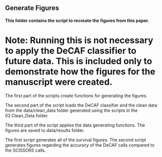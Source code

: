 ## Generate Figures

#### This folder contains the script to recreate the figures from this paper.

# Note: Running this is not necessary to apply the DeCAF classifier to future data. This is included only to demonstrate how the figures for the manuscript were created.


The first part of the scripts create functions for generating the figures.

The second part of the script loads the DeCAF classifier and the clean data from the data/clean_data folder generated using the scripts in the 02.Clean_Data folder. 

The third part of the script applies the data generating functions. The figures are saved to data/results folder. 

The first script generates all of the survival figures. The second script generates figures regarding the accuracy of the DeCAF calls compared to the SCISSORS calls.
